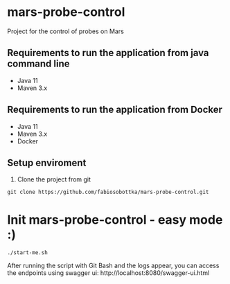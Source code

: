 # mars-probe-control
Project for the control of probes on Mars

## Requirements to run the application from java command line

- Java 11
- Maven 3.x

## Requirements to run the application from Docker
- Java 11
- Maven 3.x
- Docker

## Setup enviroment
1. Clone the project from git
```
git clone https://github.com/fabiosobottka/mars-probe-control.git
```

# Init mars-probe-control - easy mode :)
```
./start-me.sh
```
After running the script with Git Bash and the logs appear, you can access the
endpoints using swagger ui:
http://localhost:8080/swagger-ui.html

